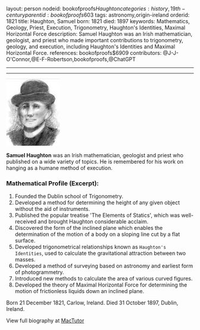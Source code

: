 layout: person
nodeid: bookofproofs$Haughton
categories: history,19th-century
parentid: bookofproofs$603
tags: astronomy,origin-ireland
orderid: 1821
title: Haughton, Samuel
born: 1821
died: 1897
keywords: Mathematics, Geology, Priest, Execution, Trigonometry, Haughton's Identities, Maximal Horizontal Force
description: Samuel Haughton was an Irish mathematician, geologist, and priest who made important contributions to trigonometry, geology, and execution, including Haughton's Identities and Maximal Horizontal Force.
references: bookofproofs$6909
contributors: @J-J-O'Connor,@E-F-Robertson,bookofproofs,@ChatGPT

---



---

![Haughton.jpg](https://github.com/bookofproofs/bookofproofs.github.io/blob/main/_sources/_assets/images/portraits/Haughton.jpg?raw=true)

**Samuel Haughton** was an Irish mathematician, geologist and priest who published on a wide variety of topics. He is remembered for his work on hanging as a humane method of execution.

### Mathematical Profile (Excerpt):
1. Founded the Dublin school of Trigonometry. 
2. Developed a method for determining the height of any given object without the aid of instruments.
3. Published the popular treatise 'The Elements of Statics', which was well-received and brought Haughton considerable acclaim.
4. Discovered the form of the inclined plane which enables the determination of the motion of a body on a sloping line cut by a flat surface. 
5. Developed trigonometrical relationships known as `Haughton's Identities`, used to calculate the gravitational attraction between two masses. 
6. Developed a method of surveying based on astronomy and earliest form of photogrammetry. 
7. Introduced new methods to calculate the area of various curved figures. 
8. Developed the theory of Maximal Horizontal Force for determining the motion of frictionless liquids down an inclined plane.

Born 21 December 1821, Carlow, Ireland. Died 31 October 1897, Dublin, Ireland.

View full biography at [MacTutor](https://mathshistory.st-andrews.ac.uk/Biographies/Haughton/)

